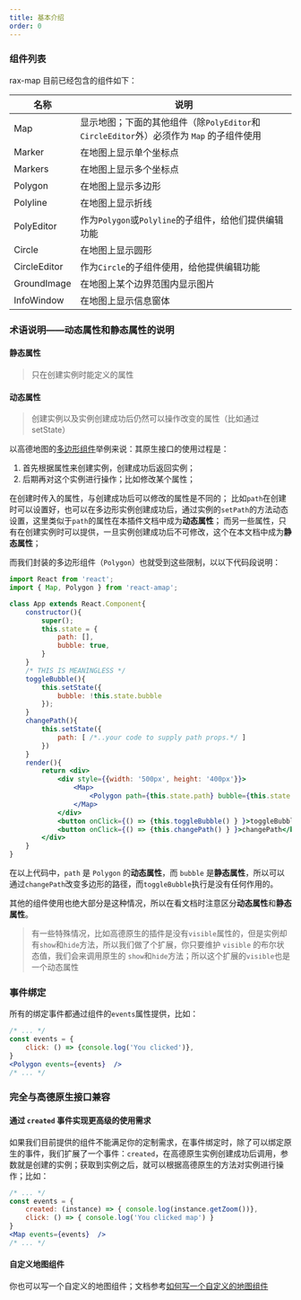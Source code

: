 ```yaml
---
title: 基本介绍
order: 0
---
```


### 组件列表

rax-map 目前已经包含的组件如下：

| 名称 | 说明 |
|------|------|
| Map | 显示地图；下面的其他组件（除`PolyEditor`和`CircleEditor`外）必须作为 `Map` 的子组件使用|
| Marker | 在地图上显示单个坐标点 |
| Markers | 在地图上显示多个坐标点 |
| Polygon | 在地图上显示多边形 |
| Polyline |在地图上显示折线 |
| PolyEditor | 作为`Polygon`或`Polyline`的子组件，给他们提供编辑功能 |
| Circle | 在地图上显示圆形 |
| CircleEditor | 作为`Circle`的子组件使用，给他提供编辑功能 |
| GroundImage | 在地图上某个边界范围内显示图片 |
| InfoWindow | 在地图上显示信息窗体 |

### 术语说明——**动态属性**和**静态属性**的说明


#### 静态属性
> 只在创建实例时能定义的属性

#### 动态属性
> 创建实例以及实例创建成功后仍然可以操作改变的属性（比如通过 setState）



以高德地图的[多边形组件](http://lbs.amap.com/api/javascript-api/reference/overlay#Polygon)举例来说：其原生接口的使用过程是：

1. 首先根据属性来创建实例，创建成功后返回实例；
2. 后期再对这个实例进行操作；比如修改某个属性；

在创建时传入的属性，与创建成功后可以修改的属性是不同的；
比如`path`在创建时可以设置好，也可以在多边形实例创建成功后，通过实例的`setPath`的方法动态设置，这里类似于`path`的属性在本插件文档中成为**动态属性**；
而另一些属性，只有在创建实例时可以提供，一旦实例创建成功后不可修改，这个在本文档中成为**静态属性**；

而我们封装的多边形组件（`Polygon`）也就受到这些限制，以以下代码段说明：

```jsx 
import React from 'react';
import { Map, Polygon } from 'react-amap';

class App extends React.Component{
    constructor(){
        super();
        this.state = {
            path: [],
            bubble: true,
        }
    }
    /* THIS IS MEANINGLESS */
    toggleBubble(){
        this.setState({
            bubble: !this.state.bubble
        });
    }
    changePath(){
        this.setState({
            path: [ /*..your code to supply path props.*/ ]
        })
    }
    render(){
        return <div>
            <div style={{width: '500px', height: '400px'}}>
                <Map>
                    <Polygon path={this.state.path} bubble={this.state.bubble}/>
                </Map>
            </div>
            <button onClick={() => {this.toggleBubble() } }>toggleBubble</button>
            <button onClick={() => {this.changePath() } }>changePath</button>
        </div>
    }
}
```

在以上代码中，`path` 是 `Polygon` 的**动态属性**，而 `bubble` 是**静态属性**，所以可以通过`changePath`改变多边形的路径，而`toggleBubble`执行是没有任何作用的。

其他的组件使用也绝大部分是这种情况，所以在看文档时注意区分**动态属性**和**静态属性**。


> 有一些特殊情况，比如高德原生的插件是没有`visible`属性的，但是实例却有`show`和`hide`方法，所以我们做了个扩展，你只要维护 `visible` 的布尔状态值，我们会来调用原生的 `show`和`hide`方法；所以这个扩展的`visible`也是一个动态属性


### 事件绑定

所有的绑定事件都通过组件的`events`属性提供，比如：
```jsx
/* ... */
const events = {
    click: () => {console.log('You clicked')},
}
<Polygon events={events}  />
/* ... */
```
### 完全与高德原生接口兼容

#### 通过 `created` 事件实现更高级的使用需求

如果我们目前提供的组件不能满足你的定制需求，在事件绑定时，除了可以绑定原生的事件，我们扩展了一个事件：`created`，在高德原生实例创建成功后调用，参数就是创建的实例；获取到实例之后，就可以根据高德原生的方法对实例进行操作；比如：

```jsx
/* ... */
const events = {
    created: (instance) => { console.log(instance.getZoom())},
    click: () => { console.log('You clicked map') }
}
<Map events={events}  />
/* ... */
```

#### 自定义地图组件

你也可以写一个自定义的地图组件；文档参考[如何写一个自定义的地图组件](/articles/extend)
